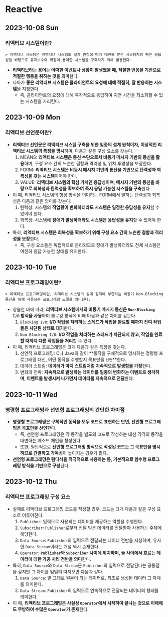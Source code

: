 # Reactive
## 2023-10-08 Sun
### 리액티브 시스템이란?
```
> 리액티브 시스템은 리액티브 시스템의 설계 원칙에 따라 대규모 분산 시스템처럼 빠른 응답성을 바탕으로 유지보수와 확장이 용이한 시스템을 구축하기 위해 활용된다.
```
* **리액티브라는 용어는 어떠한 이벤트나 상황이 발생했을 때, 적절한 반응을 기반으로 적절한 행동을 취하는 것을 의미**한다.
* 나아가 **좋은 리액티브 시스템은 클라이언트의 요청에 대해 적절히, 잘 반응하는 시스템**을 지칭한다.
  * 즉, 클라이언트의 요청에 대해 즉각적으로 응답하여 지연 시간을 최소화할 수 있는 시스템을 가리킨다.

## 2023-10-09 Mon
### 리액티브 선언문이란?
* **리액티브 선언문은 리액티브 시스템 구축을 위한 일종의 설계 원칙이자, 이상적인 리액티브 시스템의 특징을 명시**하며, 다음과 같은 구성 요소를 갖는다.
  1. MEANS: **리액티브 시스템은 통신 수단으로서 비동기 메시지 기반의 통신을 활용**하며, 구성 요소 간의 느슨한 결합과 격리성 및 위치 투명성을 보장한다.
  2. FORM: **리액티브 시스템은 비동시 메시지 기반의 통신을 기반으로 탄력성과 회복성을 갖는 시스템**이어야 한다.
  3. VALUE: **리액티브 시스템의 핵심 가치인 응답성이며, 메시지 기반의 통신을 바탕으로 회복성과 탄력성을 확보하여 즉시 응답 가능한 시스템을 구축**한다.
* 이 때, 리액티브 시스템의 형성 방식을 의미하는 FORM에서 말하는 탄력성과 회복성은 다음과 같은 의미를 갖는다.
  1. 탄력성: 시스템의 **작업량이 변화하더라도 시스템은 일정한 응답성을 유지**할 수 있어야 한다.
  2. 회복성: 시스템에 **장애가 발생하더라도 시스템은 응답성을 유지**할 수 있어야 한다.
* 특히, **리액티브 시스템은 회복성을 확보하기 위해 구성 요소 간의 느슨한 결합과 격리성을 보장**한다.
  * 즉, 구성 요소들은 독립적으로 분리되므로 장애가 발생하더라도 전체 시스템은 여전히 응답 가능한 상태를 유지한다.

## 2023-10-10 Tue
### 리액티브 프로그래밍이란?
```
> 리액티브 프로그래밍이란, 리액티브 시스템의 설계 원칙에 부합하는 비동기 Non-Blocking 통신을 위해 사용되는 프로그래밍 모델을 의미한다.
```
* 상술한 바에 따라, **리액티브 시스템에서의 비동기 메시지 통신은 `Non-Blocking I/O` 방식을 사용**하며 블로킹 방식에 비해 다음과 같은 차이를 갖는다.
  1. `Blocking I/O`: **I/O 작업을 처리하는 스레드가 작업을 완료할 때까지 잔여 작업들은 차단된 상태로 대기**한다.
  2. `Non-Blocking I/O`: **I/O 작업을 처리하는 스레드가 차단되지 않고, 작업을 완료할 때까지 다른 작업들을 처리**할 수 있다.
* 이 때, 리액티브 프로그래밍은 크게 다음과 같은 특징을 갖는다.
  1. 선언적 프로그래밍: C나 Java와 같이 **동작을 구체적으로 명시하는 명령형 프로그래밍 대신, 어떤 동작을 수행할지 목표만을 `선언`**한다.
  2. 데이터 스트림: **데이터가 마치 스트림처럼 지속적으로 발생함을 가정**한다.
  3. 변화의 전파: **지속적으로 발생하는 데이터를 일종의 변화하는 이벤트로 생각하며, 이벤트를 발생시켜 나가면서 데이터를 지속적으로 전달**한다.

## 2023-10-11 Wed
### 명령형 프로그래밍과 선언형 프로그래밍의 간단한 차이점
* **명령형 프로그래밍은 구체적인 동작을 모두 코드로 표현하는 반면, 선언형 프로그래밍은 목표만을 선언**한다.
  * 즉, 선언형 프로그래밍은 각 동작을 별도의 코드로 작성하는 대신 각각의 동작을 대변하는 메소드 체인을 형성한다.
  * 또한, 일반적으로 **선언형 프로그래밍 방식으로 작성된 코드는 그 목표만을 명시하므로 간결하고 가독성**이 높아지는 경우가 많다.
* **선언형 프로그래밍은 람다식을 적극적으로 사용하는 등, 기본적으로 함수형 프로그래밍 방식을 기반으로 구성**된다.

## 2023-10-12 Thu
### 리액티브 프로그래밍 구성 요소
* 실제로 리액티브 프로그래밍 코드를 작성할 경우, 코드는 크게 다음과 같은 구성 요소로 이루어진다.
  1. `Publisher`: 입력으로 사용되는 데이터를 제공하는 역할을 수행한다.
  2. `Subscriber`: `Publisher`로부터 전달 받은 데이터를 전달받아 사용하는 주체에 해당한다.
  3. `Data Source`: `Publisher`의 입력으로 전달되는 데이터 전반을 지칭하며, 유사한 `Data Stream`이라는 개념 역시 존재한다.
  4. `Operator`: **`Publisher`와 `Subscriber` 사이에 위치하며, 둘 사이에서 흐르는 데이터에 대한 가공 처리 전반을 의미**한다.
* 특히, `Data Source`와 `Data Stream`은 `Publisher`의 입력으로 전달된다는 공통점을 갖지만 그 차이를 엄밀히 따져보면 다음과 같다.
  1. `Data Source`: 말 그대로 원본이 되는 데이터로, 최초로 생성된 데이터 그 자체를 의미한다.
  2. `Data Stream`: `Publisher`의 입력으로 연속적으로 전달되는 데이터의 형태를 의미한다.
* 이 때, **리액티브 프로그래밍은 사실상 `Operator`에서 시작하여 끝나는 것으로 이해해도 무방하여 수많은 `Operator`가 존재**한다. 